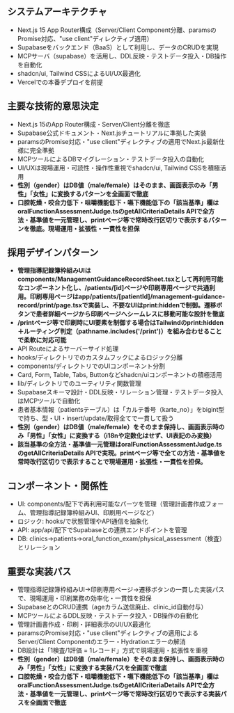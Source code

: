 ## システムアーキテクチャ
- Next.js 15 App Router構成（Server/Client Component分離、paramsのPromise対応、"use client"ディレクティブ適用）
- Supabaseをバックエンド（BaaS）として利用し、データのCRUDを実現
- MCPサーバ（supabase）を活用し、DDL反映・テストデータ投入・DB操作を自動化
- shadcn/ui, Tailwind CSSによるUI/UX最適化
- Vercelでの本番デプロイを前提

## 主要な技術的意思決定
- Next.js 15のApp Router構成・Server/Client分離を徹底
- Supabase公式ドキュメント・Next.jsチュートリアルに準拠した実装
- paramsのPromise対応・"use client"ディレクティブの適用でNext.js最新仕様に完全準拠
- MCPツールによるDBマイグレーション・テストデータ投入の自動化
- UI/UXは現場運用・可読性・操作性重視でshadcn/ui, Tailwind CSSを積極活用
- **性別（gender）はDB値（male/female）はそのまま、画面表示のみ「男性」「女性」に変換するパターンを全画面で徹底**
- **口腔乾燥・咬合力低下・咀嚼機能低下・嚥下機能低下の「該当基準」欄はoralFunctionAssessmentJudge.tsのgetAllCriteriaDetails APIで全方法・基準値を一元管理し、printページ等で常時改行区切りで表示するパターンを徹底。現場運用・拡張性・一貫性を担保**

## 採用デザインパターン
- **管理指導記録簿枠組みUIはcomponents/ManagementGuidanceRecordSheet.tsxとして再利用可能なコンポーネント化し、/patients/[id]ページや印刷専用ページで共通利用。印刷専用ページはapp/patients/[patientId]/management-guidance-record/print/page.tsxで実装し、不要なUIはprint:hiddenで制御。遷移ボタンで患者詳細ページから印刷ページへシームレスに移動可能な設計を徹底**
- **/printページ等で印刷時にUI要素を制御する場合はTailwindのprint:hidden＋ルーティング判定（pathname.includes('/print')）を組み合わせることで柔軟に対応可能**
- API Routeによるサーバーサイド処理
- hooks/ディレクトリでのカスタムフックによるロジック分離
- components/ディレクトリでのUIコンポーネント分割
- Card, Form, Table, Tabs, Buttonなどshadcn/uiコンポーネントの積極活用
- lib/ディレクトリでのユーティリティ関数管理
- Supabaseスキーマ設計・DDL反映・リレーション管理・テストデータ投入はMCPツールで自動化
- 患者基本情報（patientsテーブル）は「カルテ番号（karte_no）」をbigint型で持ち、型・UI・insert/update/取得全てで一貫して扱う
- **性別（gender）はDB値（male/female）をそのまま保持し、画面表示時のみ「男性」「女性」に変換する（i18nや定数化はせず、UI表記のみ変換）**
- **該当基準の全方法・基準値一元管理はoralFunctionAssessmentJudge.tsのgetAllCriteriaDetails APIで実現。printページ等で全ての方法・基準値を常時改行区切りで表示することで現場運用・拡張性・一貫性を担保。**

## コンポーネント・関係性
- UI: components/配下で再利用可能なパーツを管理（管理計画書作成フォーム、管理指導記録簿枠組みUI、印刷用ページなど）
- ロジック: hooks/で状態管理やAPI通信を抽象化
- API: app/api/配下でSupabaseとの連携エンドポイントを管理
- DB: clinics→patients→oral_function_exam/physical_assessment（検査）とリレーション

## 重要な実装パス
- 管理指導記録簿枠組みUI→印刷専用ページ→遷移ボタンの一貫した実装パスで、現場運用・印刷業務の効率化・一貫性を担保
- SupabaseとのCRUD連携（ageカラム送信廃止、clinic_id自動付与）
- MCPツールによるDDL反映・テストデータ投入・DB操作の自動化
- 管理計画書作成・印刷・詳細表示のUI/UX最適化
- paramsのPromise対応・"use client"ディレクティブの適用によるServer/Client Componentのエラー・Hydrationエラーの解消
- DB設計は「1検査/1評価 = 1レコード」方式で現場運用・拡張性を重視
- **性別（gender）はDB値（male/female）をそのまま保持し、画面表示時のみ「男性」「女性」に変換する実装パスを全画面で徹底**
- **口腔乾燥・咬合力低下・咀嚼機能低下・嚥下機能低下の「該当基準」欄はoralFunctionAssessmentJudge.tsのgetAllCriteriaDetails APIで全方法・基準値を一元管理し、printページ等で常時改行区切りで表示する実装パスを全画面で徹底**
